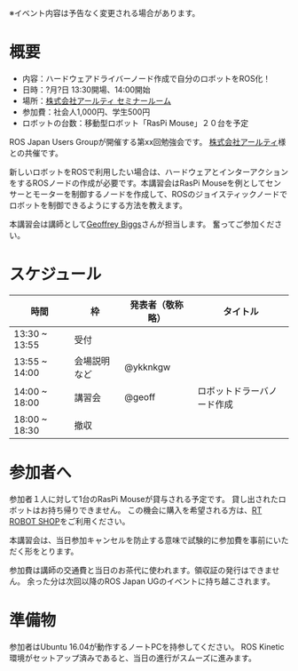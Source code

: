 ※イベント内容は予告なく変更される場合があります。

# 概要

- 内容：ハードウェアドライバーノード作成で自分のロボットをROS化！
- 日時：?月?日 13:30開場、14:00開始
- 場所：[株式会社アールティ セミナールーム](東京都千代田区外神田3-9-2末広ビル3F)
- 参加費：社会人1,000円、学生500円
- ロボットの台数：移動型ロボット「RasPi Mouse」２０台を予定

ROS Japan Users Groupが開催する第xx回勉強会です。
[株式会社アールティ](http://www.rt-net.jp)様との共催です。

新しいロボットをROSで利用したい場合は、ハードウェアとインターアクションをするROSノードの作成が必要です。本講習会はRasPi
Mouseを例としてセンサーとモーターを制御するノードを作成して、ROSのジョイスティックノードでロボットを制御できるようにする方法を教えます。

本講習会は講師として[Geoffrey Biggs](https://github.com/gbiggs)さんが担当します。
奮ってご参加ください。

# スケジュール

時間 | 枠 | 発表者（敬称略） | タイトル
-----|----|------------------|----------
13:30 ~ 13:55 | 受付 | | |
13:55 ~ 14:00 | 会場説明など | @ykknkgw | |
14:00 ~ 18:00 | 講習会 | @geoff | ロボットドラーバノード作成 |
18:00 ~ 18:30 | 撤収 | | |

# 参加者へ

参加者１人に対して1台のRasPi Mouseが貸与される予定です。
貸し出されたロボットはお持ち帰りできません。
この機会に購入を希望される方は、[RT ROBOT SHOP](http://www.rt-shop.jp/index.php?main_page=product_info&products_id=3419)をご利用ください。

本講習会は、当日参加キャンセルを防止する意味で試験的に参加費を事前にいただく形をとります。

参加費は講師の交通費と当日のお茶代に使われます。領収証の発行はできません。
余った分は次回以降のROS Japan UGのイベントに持ち越こされます。

# 準備物

参加者はUbuntu 16.04が動作するノートPCを持参してください。
ROS Kinetic環境がセットアップ済みであると、当日の進行がスムーズに進みます。
